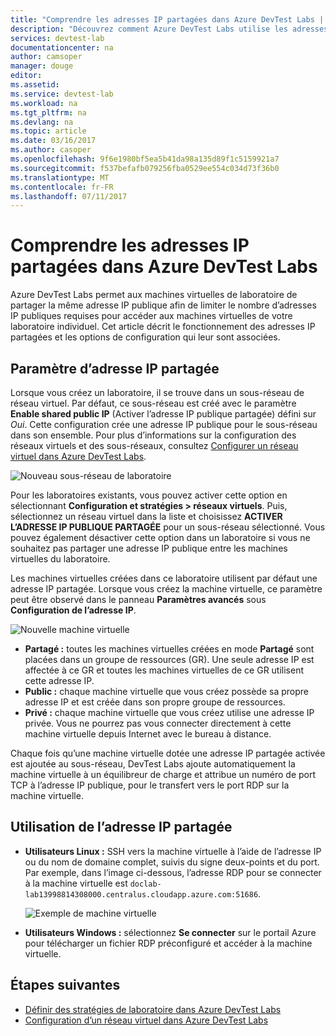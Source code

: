 ```yaml
---
title: "Comprendre les adresses IP partagées dans Azure DevTest Labs | Microsoft Docs"
description: "Découvrez comment Azure DevTest Labs utilise les adresses IP partagées afin de limiter les adresses IP publiques requises pour accéder aux machines virtuelles de votre laboratoire."
services: devtest-lab
documentationcenter: na
author: camsoper
manager: douge
editor: 
ms.assetid: 
ms.service: devtest-lab
ms.workload: na
ms.tgt_pltfrm: na
ms.devlang: na
ms.topic: article
ms.date: 03/16/2017
ms.author: casoper
ms.openlocfilehash: 9f6e1980bf5ea5b41da98a135d89f1c5159921a7
ms.sourcegitcommit: f537befafb079256fba0529ee554c034d73f36b0
ms.translationtype: MT
ms.contentlocale: fr-FR
ms.lasthandoff: 07/11/2017
---
```

# <a name="understand-shared-ip-addresses-in-azure-devtest-labs"></a>Comprendre les adresses IP partagées dans Azure DevTest Labs

Azure DevTest Labs permet aux machines virtuelles de laboratoire de partager la même adresse IP publique afin de limiter le nombre d’adresses IP publiques requises pour accéder aux machines virtuelles de votre laboratoire individuel.  Cet article décrit le fonctionnement des adresses IP partagées et les options de configuration qui leur sont associées.

## <a name="shared-ip-setting"></a>Paramètre d’adresse IP partagée

Lorsque vous créez un laboratoire, il se trouve dans un sous-réseau de réseau virtuel.  Par défaut, ce sous-réseau est créé avec le paramètre **Enable shared public IP** (Activer l’adresse IP publique partagée) défini sur *Oui*.  Cette configuration crée une adresse IP publique pour le sous-réseau dans son ensemble.  Pour plus d’informations sur la configuration des réseaux virtuels et des sous-réseaux, consultez [Configurer un réseau virtuel dans Azure DevTest Labs](devtest-lab-configure-vnet.md).

![Nouveau sous-réseau de laboratoire](media/devtest-lab-shared-ip/lab-subnet.png)

Pour les laboratoires existants, vous pouvez activer cette option en sélectionnant **Configuration et stratégies > réseaux virtuels**. Puis, sélectionnez un réseau virtuel dans la liste et choisissez **ACTIVER L’ADRESSE IP PUBLIQUE PARTAGÉE** pour un sous-réseau sélectionné. Vous pouvez également désactiver cette option dans un laboratoire si vous ne souhaitez pas partager une adresse IP publique entre les machines virtuelles du laboratoire.

Les machines virtuelles créées dans ce laboratoire utilisent par défaut une adresse IP partagée.  Lorsque vous créez la machine virtuelle, ce paramètre peut être observé dans le panneau **Paramètres avancés** sous **Configuration de l’adresse IP**.

![Nouvelle machine virtuelle](media/devtest-lab-shared-ip/new-vm.png)

- **Partagé :** toutes les machines virtuelles créées en mode **Partagé** sont placées dans un groupe de ressources (GR). Une seule adresse IP est affectée à ce GR et toutes les machines virtuelles de ce GR utilisent cette adresse IP.
- **Public :** chaque machine virtuelle que vous créez possède sa propre adresse IP et est créée dans son propre groupe de ressources.
- **Privé :** chaque machine virtuelle que vous créez utilise une adresse IP privée. Vous ne pourrez pas vous connecter directement à cette machine virtuelle depuis Internet avec le bureau à distance.

Chaque fois qu’une machine virtuelle dotée une adresse IP partagée activée est ajoutée au sous-réseau, DevTest Labs ajoute automatiquement la machine virtuelle à un équilibreur de charge et attribue un numéro de port TCP à l’adresse IP publique, pour le transfert vers le port RDP sur la machine virtuelle.  

## <a name="using-the-shared-ip"></a>Utilisation de l’adresse IP partagée

- **Utilisateurs Linux :** SSH vers la machine virtuelle à l’aide de l’adresse IP ou du nom de domaine complet, suivis du signe deux-points et du port. Par exemple, dans l’image ci-dessous, l’adresse RDP pour se connecter à la machine virtuelle est `doclab-lab13998814308000.centralus.cloudapp.azure.com:51686`.

  ![Exemple de machine virtuelle](media/devtest-lab-shared-ip/vm-info.png)

- **Utilisateurs Windows :** sélectionnez **Se connecter** sur le portail Azure pour télécharger un fichier RDP préconfiguré et accéder à la machine virtuelle.

## <a name="next-steps"></a>Étapes suivantes

* [Définir des stratégies de laboratoire dans Azure DevTest Labs](devtest-lab-set-lab-policy.md)
* [Configuration d’un réseau virtuel dans Azure DevTest Labs](devtest-lab-configure-vnet.md)





